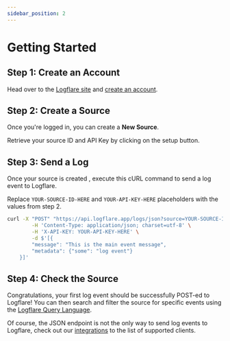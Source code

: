 ```yaml
---
sidebar_position: 2
---
```


# Getting Started

## Step 1: Create an Account

Head over to the [Logflare site](https://logflare.app/) and [create an account](https://logflare.app/auth/login).

## Step 2: Create a Source

Once you're logged in, you can create a **New Source**.

Retrieve your source ID and API Key by clicking on the setup button.

## Step 3: Send a Log

Once your source is created , execute this cURL command to send a log event to Logflare.

Replace `YOUR-SOURCE-ID-HERE` and `YOUR-API-KEY-HERE` placeholders with the values from step 2.

```bash
curl -X "POST" "https://api.logflare.app/logs/json?source=YOUR-SOURCE-ID-HERE" \
        -H 'Content-Type: application/json; charset=utf-8' \
        -H 'X-API-KEY: YOUR-API-KEY-HERE' \
        -d $'[{
        "message": "This is the main event message",
        "metadata": {"some": "log event"}
    }]'
```

## Step 4: Check the Source

Congratulations, your first log event should be successfully POST-ed to Logflare! You can then search and filter the source for specific events using the [Logflare Query Language](./lql).

Of course, the JSON endpoint is not the only way to send log events to Logflare, check out our [integrations](./integrations) to the list of supported clients.

